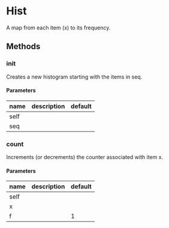 # Hist

A map from each item (x) to its frequency.

## Methods

### **init**

Creates a new histogram starting with the items in seq.

#### Parameters

| name | description | default |
| ---- | ----------- | ------- |
| self |             |
| seq  |             |

### count

Increments (or decrements) the counter associated with item x.

#### Parameters

| name | description | default |
| ---- | ----------- | ------- |
| self |             |
| x    |             |
| f    |             | 1       |
